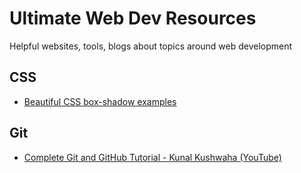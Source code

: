 # Ultimate Web Dev Resources

Helpful websites, tools, blogs about topics around web development

## CSS

- [Beautiful CSS box-shadow examples](https://getcssscan.com/css-box-shadow-examples)

## Git

- [Complete Git and GitHub Tutorial - Kunal Kushwaha (YouTube)](https://youtu.be/apGV9Kg7ics?si=WcV0B4Sqs5v0fel7)
